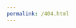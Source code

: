 ```yaml
---
permalink: /404.html 
---
```

<meta http-equiv="refresh" content="1; URL='https://api.whatsapp.com/send/?phone=553537150180&text=Ol%C3%A1%2C%20vim%20pelo%20site!%20Gostaria%20de%20mais%20informa%C3%A7%C3%B5es%20sobre%20a%20consulta'"/>